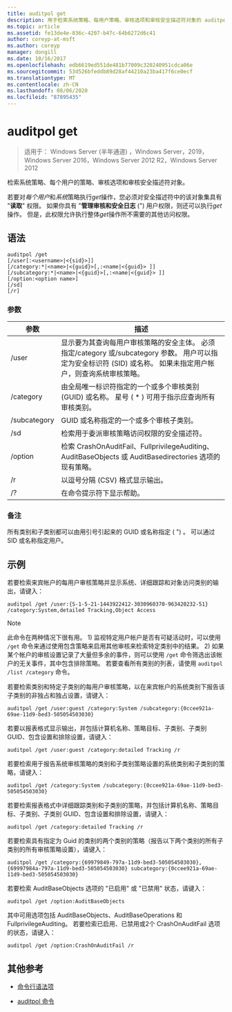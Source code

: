 ```yaml
---
title: auditpol get
description: 用于检索系统策略、每用户策略、审核选项和审核安全描述符对象的 auditpol get 命令的参考文章。
ms.topic: article
ms.assetid: fe13de4e-836c-4207-b47c-64b6272d6c41
author: coreyp-at-msft
ms.author: coreyp
manager: dongill
ms.date: 10/16/2017
ms.openlocfilehash: edb6619ed551de481b77009c320240951cdca06e
ms.sourcegitcommit: 53d526bfeddb89d28af44210a23ba417f6ce0ecf
ms.translationtype: MT
ms.contentlocale: zh-CN
ms.lasthandoff: 08/06/2020
ms.locfileid: "87895435"
---
```

# <a name="auditpol-get"></a>auditpol get

> 适用于： Windows Server (半年通道) ，Windows Server，2019，Windows Server 2016，Windows Server 2012 R2，Windows Server 2012

检索系统策略、每个用户的策略、审核选项和审核安全描述符对象。

若要对*每个用户*和*系统*策略执行*get*操作，您必须对安全描述符中的该对象集具有 "**读取**" 权限。 如果你具有 "**管理审核和安全日志** (") 用户权限，则还可以执行*get*操作。 但是，此权限允许执行整体*get*操作所不需要的其他访问权限。

## <a name="syntax"></a>语法

```
auditpol /get
[/user[:<username>|<{sid}>]]
[/category:*|<name>|<{guid}>[,:<name|<{guid}> ]]
[/subcategory:*|<name>|<{guid}>[,:<name|<{guid}> ]]
[/option:<option name>]
[/sd]
[/r]
```

### <a name="parameters"></a>参数

| 参数 | 描述 |
| --------- | ----------- |
| /user | 显示要为其查询每用户审核策略的安全主体。 必须指定/category 或/subcategory 参数。 用户可以指定为安全标识符 (SID) 或名称。 如果未指定用户帐户，则查询系统审核策略。 |
| /category | 由全局唯一标识符指定的一个或多个审核类别 (GUID) 或名称。 星号 ( * ) 可用于指示应查询所有审核类别。 |
| /subcategory | GUID 或名称指定的一个或多个审核子类别。 |
| /sd | 检索用于委派审核策略访问权限的安全描述符。 |
| /option | 检索 CrashOnAuditFail、FullprivilegeAuditing、AuditBaseObjects 或 AuditBasedirectories 选项的现有策略。 |
| /r | 以逗号分隔 (CSV) 格式显示输出。 |
| /? | 在命令提示符下显示帮助。 |

### <a name="remarks"></a>备注

所有类别和子类别都可以由用引号引起来的 GUID 或名称指定 ( ") 。 可以通过 SID 或名称指定用户。

## <a name="examples"></a>示例

若要检索来宾帐户的每用户审核策略并显示系统、详细跟踪和对象访问类别的输出，请键入：

```
auditpol /get /user:{S-1-5-21-1443922412-3030960370-963420232-51} /category:System,detailed Tracking,Object Access
```

> [!NOTE]
> 此命令在两种情况下很有用。 1) 监视特定用户帐户是否有可疑活动时，可以使用 `/get` 命令来通过使用包含策略来启用其他审核来检索特定类别中的结果。 2) 如果某个帐户的审核设置记录了大量但多余的事件，则可以使用 `/get` 命令筛选出该帐户的无关事件，其中包含排除策略。 若要查看所有类别的列表，请使用 `auditpol /list /category` 命令。

若要检索类别和特定子类别的每用户审核策略，以在来宾帐户的系统类别下报告该子类别的非独占和独占设置，请键入：

```
auditpol /get /user:guest /category:System /subcategory:{0ccee921a-69ae-11d9-bed3-505054503030}
```

若要以报表格式显示输出，并包括计算机名称、策略目标、子类别、子类别 GUID、包含设置和排除设置，请键入：

```
auditpol /get /user:guest /category:detailed Tracking /r
```

若要检索用于报告系统审核策略的类别和子类别策略设置的系统类别和子类别的策略，请键入：

```
auditpol /get /category:System /subcategory:{0ccee921a-69ae-11d9-bed3-505054503030}
```

若要检索报表格式中详细跟踪类别和子类别的策略，并包括计算机名称、策略目标、子类别、子类别 GUID、包含设置和排除设置，请键入：

```
auditpol /get /category:detailed Tracking /r
```

若要检索具有指定为 Guid 的类别的两个类别的策略（报告以下两个类别的所有子类别的所有审核策略设置），请键入：

```
auditpol /get /category:{69979849-797a-11d9-bed3-505054503030},{69997984a-797a-11d9-bed3-505054503030} subcategory:{0ccee921a-69ae-11d9-bed3-505054503030}
```

若要检索 AuditBaseObjects 选项的 "已启用" 或 "已禁用" 状态，请键入：

```
auditpol /get /option:AuditBaseObjects
```

其中可用选项包括 AuditBaseObjects、AuditBaseOperations 和 FullprivilegeAuditing。 若要检索已启用、已禁用或2个 CrashOnAuditFail 选项的状态，请键入：

```
auditpol /get /option:CrashOnAuditFail /r
```

## <a name="additional-references"></a>其他参考

- [命令行语法项](command-line-syntax-key.md)

- [auditpol 命令](auditpol.md)
